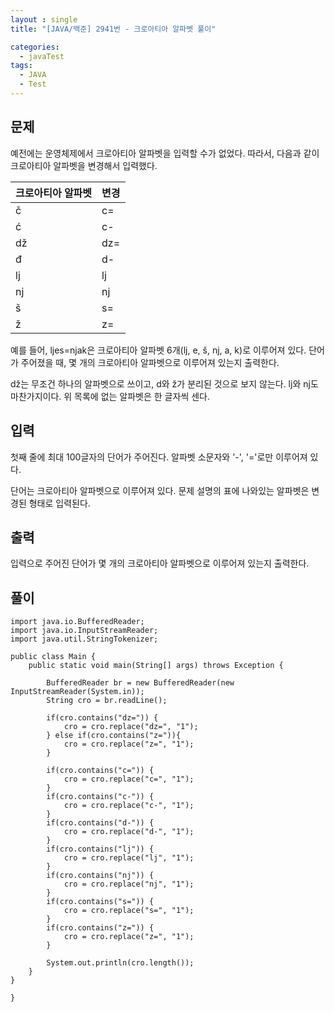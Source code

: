 ```yaml
---
layout : single
title: "[JAVA/백준] 2941번 - 크로아티아 알파벳 풀이"

categories:
  - javaTest
tags:
  - JAVA
  - Test
---
```


## 문제

예전에는 운영체제에서 크로아티아 알파벳을 입력할 수가 없었다. 따라서, 다음과 같이 크로아티아 알파벳을 변경해서 입력했다.

| 크로아티아 알파벳 | 변경 |
|--|--|
| č | c= |
| ć | c- |
| dž | dz= |
| đ | d- |
| lj | lj |
| nj | nj |
| š | s= |
| ž | z= |

예를 들어, ljes=njak은 크로아티아 알파벳 6개(lj, e, š, nj, a, k)로 이루어져 있다. 단어가 주어졌을 때, 몇 개의 크로아티아 알파벳으로 이루어져 있는지 출력한다.

dž는 무조건 하나의 알파벳으로 쓰이고, d와 ž가 분리된 것으로 보지 않는다. lj와 nj도 마찬가지이다. 위 목록에 없는 알파벳은 한 글자씩 센다.

## 입력

첫째 줄에 최대 100글자의 단어가 주어진다. 알파벳 소문자와 '-', '='로만 이루어져 있다.

단어는 크로아티아 알파벳으로 이루어져 있다. 문제 설명의 표에 나와있는 알파벳은 변경된 형태로 입력된다.

## 출력

입력으로 주어진 단어가 몇 개의 크로아티아 알파벳으로 이루어져 있는지 출력한다.

## 풀이

~~~
import java.io.BufferedReader;
import java.io.InputStreamReader;
import java.util.StringTokenizer;

public class Main {
	public static void main(String[] args) throws Exception {
			
		BufferedReader br = new BufferedReader(new InputStreamReader(System.in));
		String cro = br.readLine();
		
		if(cro.contains("dz=")) {
			cro = cro.replace("dz=", "1");
		} else if(cro.contains("z=")){
			cro = cro.replace("z=", "1");
		}
		
		if(cro.contains("c=")) {
			cro = cro.replace("c=", "1");
		}
		if(cro.contains("c-")) {
			cro = cro.replace("c-", "1");
		}
		if(cro.contains("d-")) {
			cro = cro.replace("d-", "1");
		}
		if(cro.contains("lj")) {
			cro = cro.replace("lj", "1");
		}
		if(cro.contains("nj")) {
			cro = cro.replace("nj", "1");
		}
		if(cro.contains("s=")) {
			cro = cro.replace("s=", "1");
		}
		if(cro.contains("z=")) {
			cro = cro.replace("z=", "1");
		}
		
		System.out.println(cro.length());
	}
}

}
~~~
